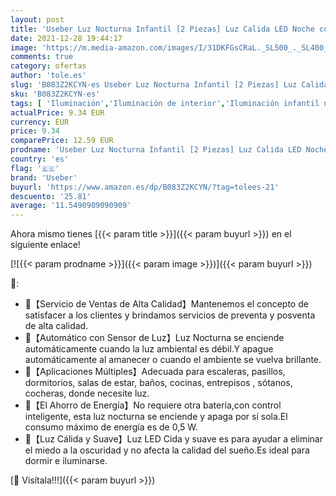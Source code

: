```yaml
---
layout: post
title: 'Useber Luz Nocturna Infantil [2 Piezas] Luz Calida LED Noche con Luz Sensor  Luz Lámpara Quitamiedos Infantil con Enchufe Ahorro de Energía Luz para Habitación Bebé Pasillos Dormitorio Sala Baño'
date: 2021-12-28 19:44:17
image: 'https://m.media-amazon.com/images/I/31DKFGsCRaL._SL500_._SL400_.jpg'
comments: true
category: ofertas
author: 'tole.es'
slug: 'B083Z2KCYN-es Useber Luz Nocturna Infantil [2 Piezas] Luz Calida LED...'
sku: 'B083Z2KCYN-es'
tags: [ 'Iluminación','Iluminación de interior','Iluminación infantil nocturna','Lámparas e iluminación infantil','bebé','useber', ]
actualPrice: 9.34 EUR
currency: EUR
price: 9.34
comparePrice: 12.59 EUR
prodname: 'Useber Luz Nocturna Infantil [2 Piezas] Luz Calida LED Noche con Luz Sensor  Luz Lámpara Quitamiedos Infantil con Enchufe Ahorro de Energía Luz para Habitación Bebé Pasillos Dormitorio Sala Baño'
country: 'es'
flag: '🇪🇸'
brand: 'Useber'
buyurl: 'https://www.amazon.es/dp/B083Z2KCYN/?tag=tolees-21'
descuento: '25.81'
average: '11.5490909090909'
---
```


Ahora mismo tienes [{{< param title >}}]({{< param buyurl >}}) en el siguiente enlace!

[![{{< param prodname >}}]({{< param image >}})]({{< param buyurl >}})

🔎:

- 🌟【Servicio de Ventas de Alta Calidad】Mantenemos el concepto de satisfacer a los clientes y brindamos servicios de preventa y posventa de alta calidad.
- 🌟【Automático con Sensor de Luz】Luz Nocturna se enciende automáticamente cuando la luz ambiental es débil.Y apague automáticamente al amanecer o cuando el ambiente se vuelva brillante.
- 🌟【Aplicaciones Múltiples】Adecuada para escaleras, pasillos, dormitorios, salas de estar, baños, cocinas, entrepisos , sótanos, cocheras, donde necesite luz.
- 🌟【El Ahorro de Energía】No requiere otra batería,con control inteligente, esta luz nocturna se enciende y apaga por sí sola.El consumo máximo de energía es de 0,5 W.
- 🌟【Luz Cálida y Suave】Luz LED Cida y suave es para ayudar a eliminar el miedo a la oscuridad y no afecta la calidad del sueño.Es ideal para dormir e iluminarse.

[🛒 Visítala!!!]({{< param buyurl >}})
